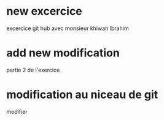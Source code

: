 # new excercice 
excercice git hub avec monsieur khiwan Ibrahim 
# add new modification  
partie 2 de l'exercice 
# modification au niceau de git 
modifier 
